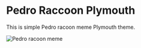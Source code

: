 # Pedro Raccoon Plymouth
This is simple Pedro racoon meme Plymouth theme.

![Pedro racoon meme](pedro-raccoon.gif)